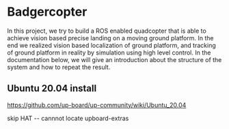 # Badgercopter

In this project, we try to build a ROS enabled quadcopter that is able to achieve vision based precise landing on a moving ground platform. In the end we realized vision based localization of ground platform, and tracking of ground platform in reality by simulation using high level control. In the documentation below, we will give an introduction about the structure of the system and how to repeat the result.






## Ubuntu 20.04 install
https://github.com/up-board/up-community/wiki/Ubuntu_20.04

skip HAT -- cannnot locate upboard-extras
